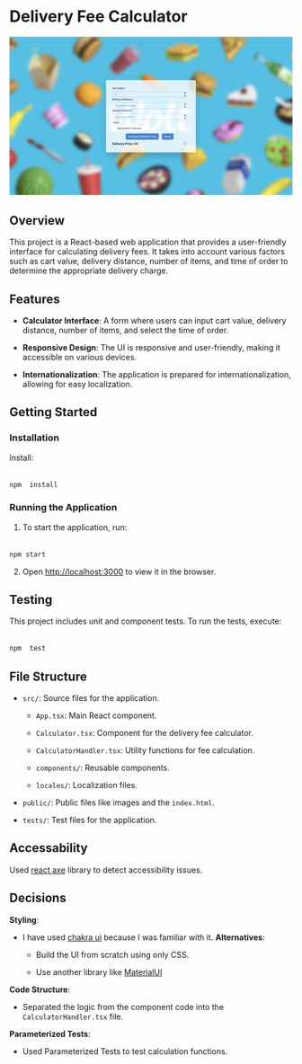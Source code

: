 # Delivery Fee Calculator

![screenshot](./screenshots/Calculator%20screenshot.png)

## Overview

This project is a React-based web application that provides a user-friendly interface for calculating delivery fees. It takes into account various factors such as cart value, delivery distance, number of items, and time of order to determine the appropriate delivery charge.

## Features

- **Calculator Interface**: A form where users can input cart value, delivery distance, number of items, and select the time of order.

- **Responsive Design**: The UI is responsive and user-friendly, making it accessible on various devices.

- **Internationalization**: The application is prepared for internationalization, allowing for easy localization.

## Getting Started

### Installation

Install:

```sh

npm  install

```

### Running the Application

1. To start the application, run:

```sh

npm start

```

2. Open [http://localhost:3000](http://localhost:3000) to view it in the browser.

## Testing

This project includes unit and component tests. To run the tests, execute:

```sh

npm  test

```

## File Structure

- `src/`: Source files for the application.

  - `App.tsx`: Main React component.

  - `Calculator.tsx`: Component for the delivery fee calculator.

  - `CalculatorHandler.tsx`: Utility functions for fee calculation.

  - `components/`: Reusable components.

  - `locales/`: Localization files.

- `public/`: Public files like images and the `index.html`.

- `tests/`: Test files for the application.

## Accessability
  Used [react axe](https://www.npmjs.com/package/@axe-core/react) library to detect accessibility issues.

## Decisions

**Styling**:

- I have used [chakra ui](https://github.com/chakra-ui/chakra-ui) because I was familiar with it.
  **Alternatives**:

    -  Build the UI from scratch using only CSS.

    -  Use another library like [MaterialUI](https://mui.com/core/)

**Code Structure**:

- Separated the logic from the component code into the `CalculatorHandler.tsx` file.

**Parameterized Tests**:

- Used Parameterized Tests to test calculation functions.
